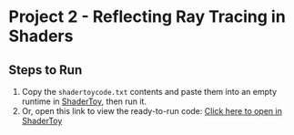 # Project 2 - Reflecting Ray Tracing in Shaders

## Steps to Run

1. Copy the `shadertoycode.txt` contents and paste them into an empty runtime in [ShaderToy](https://www.shadertoy.com/), then run it.
2. Or, open this link to view the ready-to-run code:
   [Click here to open in ShaderToy](https://www.shadertoy.com/view/wcj3W3)
